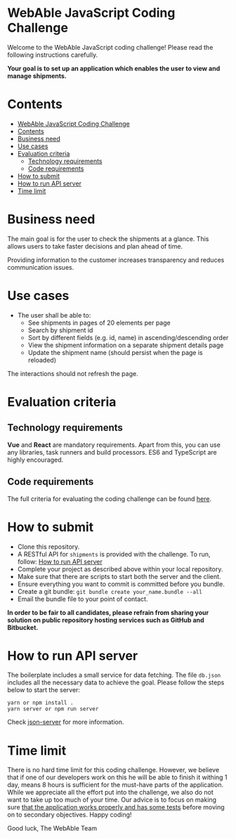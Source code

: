 # WebAble JavaScript Coding Challenge

Welcome to the WebAble JavaScript coding challenge! Please read the following instructions carefully.

**Your goal is to set up an application which enables the user to view and manage shipments.**

# Contents

- [WebAble JavaScript Coding Challenge](#webable-javascript-coding-challenge)
- [Contents](#contents)
- [Business need](#business-need)
- [Use cases](#use-cases)
- [Evaluation criteria](#evaluation-criteria)
  - [Technology requirements](#technology-requirements)
  - [Code requirements](#code-requirements)
- [How to submit](#how-to-submit)
- [How to run API server](#how-to-run-api-server)
- [Time limit](#time-limit)

# Business need

The main goal is for the user to check the shipments at a glance. This allows users to take faster decisions and plan ahead of time.

Providing information to the customer increases transparency and reduces communication issues.

# Use cases

- The user shall be able to:
  - See shipments in pages of 20 elements per page
  - Search by shipment id
  - Sort by different fields (e.g. id, name) in ascending/descending order
  - View the shipment information on a separate shipment details page
  - Update the shipment name (should persist when the page is reloaded)

The interactions should not refresh the page.

# Evaluation criteria

## Technology requirements

**Vue** and **React** are mandatory requirements. Apart from this, you can use any libraries, task runners and build processors. ES6 and TypeScript are highly encouraged.

## Code requirements

The full criteria for evaluating the coding challenge can be found [here](./Criteria.md).

# How to submit

- Clone this repository.
- A RESTful API for `shipments` is provided with the challenge. To run, follow: [How to run API server](#how-to-run-api-server)
- Complete your project as described above within your local repository.
- Make sure that there are scripts to start both the server and the client.
- Ensure everything you want to commit is committed before you bundle.
- Create a git bundle: `git bundle create your_name.bundle --all`
- Email the bundle file to your point of contact.

**In order to be fair to all candidates, please refrain from sharing your solution on public repository hosting services such as GitHub and Bitbucket.**

# How to run API server

The boilerplate includes a small service for data fetching. The file `db.json` includes all the necessary data to achieve the goal. Please follow the steps below to start the server:

```
yarn or npm install .
yarn server or npm run server
```

Check [json-server](https://github.com/typicode/json-server) for more information.

# Time limit

There is no hard time limit for this coding challenge. However, we believe that if one of our developers work on this he will be able to finish it withing 1 day, means 8 hours is sufficient for the must-have parts of the application. While we appreciate all the effort put into the challenge, we also do not want to take up too much of your time. Our advice is to focus on making sure [that the application works properly and has some tests](Criteria.md#must-have) before moving on to secondary objectives. Happy coding!

Good luck,
The WebAble Team

